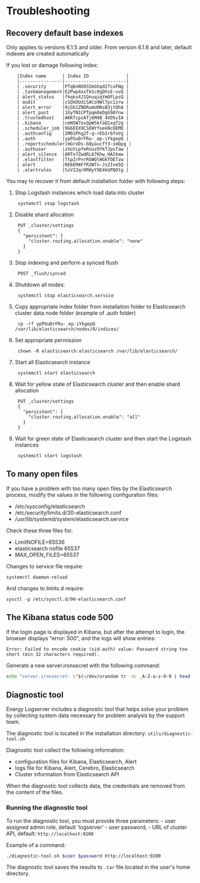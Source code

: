 # Troubleshooting #

## Recovery default base indexes ##

Only applies to versions 6.1.5 and older. From version 6.1.6 and later, default indexes are created automatically

If you lost or damage following index:
		
        |Index name		 | Index ID              |
        |----------------|-----------------------|
        | .security      |Pfq6nNXOSSmGhqd2fcxFNg |
        | .taskmanagement|E2Pwp4xxTkSc0gDhsE-vvQ |
        | alert_status   |fkqks4J1QnuqiqYmOFLpsQ |
        | audit          |cSQkDUdiSACo9WlTpc1zrw |
        | alert_error    |9jGh2ZNDRumU0NsB3jtDhA |
        | alert_past     |1UyTN1CPTpqm8eDgG9AYnw |
        | .trustedhost   |AKKfcpsATj6M4B_4VD5vIA |
        | .kibana        |cmN5W7ovQpW5kfaQ1xqf2g |
        | .scheduler_job |9G6EEX9CSEWYfoekNcOEMQ |
        | .authconfig    |2M01Phg2T-q-rEb2rbfoVg |
        | .auth          |ypPGuDrFRu-_ep-iYkgepQ |
        | .reportscheduler|mGroDs-bQyaucfY3-smDpg |
        | .authuser      |zXotLpfeRnuzOYkTJpsTaw |
        | alert_silence  |ARTo7ZwdRL67Khw_HAIkmw |
        | .elastfilter   |TtpZrPnrRGWQlWGkTOETzw |
        | alert          |RE6EM4FfR2WTn-JsZIvm5Q |
        | .alertrules    |SzV22qrORHyY9E4kGPQOtg |



You may to recover it from default installation folder with following steps:

1. Stop Logstash instances which load data into cluster

		systemctl stop logstash

1. Disable shard allocation
	
		PUT _cluster/settings
		{
		  "persistent": {
		    "cluster.routing.allocation.enable": "none"
		  }
		}

1. Stop indexing and perform a synced flush

		POST _flush/synced
1. Shutdown all nodes:

		systemctl stop elasticsearch.service
1. Copy appropriate index folder from installation folder to Elasticsearch cluster data node folder (example of .auth folder)

		cp -rf ypPGuDrFRu-_ep-iYkgepQ /var/lib/elasticsearch/nodes/0/indices/

1. Set appropriate permission

		chown -R elasticsearch:elasticsearch /var/lib/elasticsearch/

1. Start all Elasticsearch instance

		systemctl start elasticsearch

1. Wait for yellow state of Elasticsearch cluster and then enable shard allocation

		PUT _cluster/settings
		{
		  "persistent": {
		    "cluster.routing.allocation.enable": "all"
		  }
		}

1. Wait for green state of Elasticsearch cluster and then start the Logstash instances

		systemctl start logstash

## To many open files

If you have a problem with too many open files by the Elasticsearch process, modify the values in the following configuration files:

- /etc/sysconfig/elasticsearch
- /etc/security/limits.d/30-elasticsearch.conf
- /usr/lib/systemd/system/elasticsearch.service

Check these three files for:

- LimitNOFILE=65536
- elasticsearch nofile 65537
- MAX_OPEN_FILES=65537

Changes to service file require:

	systemctl daemon-reload

And changes to limits.d require:

	sysctl -p /etc/sysctl.d/90-elasticsearch.conf

## The Kibana status code 500

If the login page is displayed in Kibana, but after the attempt to login, the browser displays "error: 500", and the logs will show entries:

	Error: Failed to encode cookie (sid-auth) value: Password string too short (min 32 characters required).

Generate a new server.ironsecret with the following command:
```bash
echo "server.ironsecret: \"$(</dev/urandom tr -dc _A-Z-a-z-0-9 | head -c32)\"" >> /etc/kibana/kibana.yml
```

## Diagnostic tool

Energy Logserver includes a diagnostic tool that helps solve your problem by collecting system data necessary for problem analysis by the support team.

The diagnostic tool is located in the installation directory: `utils/diagnostic-tool.sh`

Diagnostic tool collect the following information:

- configuration files for Kibana, Elasticsearch, Alert
- logs file for Kibana, Alert, Cerebro, Elasticsearch
- Cluster information from Elasticsearch API

When the diagnostic tool collects data, the credentials are removed from the content of the files.

### Running the diagnostic tool

To run the diagnostic tool, you must provide three parameters:
\- user assigned admin role, default 'logserver'
\- user password;
\- URL of cluster API, default: `http://localhost:9200`

Example of a command:

```bash
./diagnostic-tool.sh $user $password http://localhost:9200
```

The diagnostic tool saves the results to `.tar` file located in the user's home directory.
